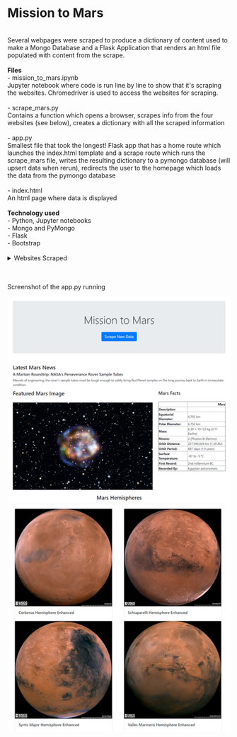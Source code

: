 # Mission to Mars

<br>
Several webpages were scraped to produce a dictionary of content used to make a Mongo Database and a Flask Application that renders an html file populated with content from the scrape. 
<br> 
<br>
<b>Files</b>
<br>
- mission_to_mars.ipynb<br>
Jupyter notebook where code is run line by line to show that it's scraping the websites. Chromedriver is used to access the websites for scraping. 
<br>
<br>
- scrape_mars.py<br>
Contains a function which opens a browser, scrapes info from the four websites (see below), creates a dictionary with all the scraped information
<br>
<br>
- app.py<br>
Smallest file that took the longest! Flask app that has a home route which launches the index.html template and a scrape route which runs the scrape_mars file, writes the resulting dictionary to a pymongo database (will upsert data when rerun), redirects the user to the homepage which loads the data from the pymongo database
<br>
<br>
- index.html<br>
  An html page where data is displayed
<br>
<br>
<b>Technology used</b>
<br>
- Python, Jupyter notebooks<br>
- Mongo and PyMongo <br>
- Flask<br>
- Bootstrap
 
<br>
<br>

<details>
  <summary>Websites Scraped</summary>

    * Nasa Science - Mars Exploration Program
    For the space news headline and title text
    https://mars.nasa.gov/news/

    * NASA Jet Propulsion Laboratory  - Caltech
    For the featured image section 
    https://www.jpl.nasa.gov/spaceimages/?search=&category=Mars

    * Space Facts - Chris Jones
    For the mars facts table - taken directly from the Mars PLanet Profile table
    https://space-facts.com/mars/

    * USGS Astropedia
    For hemisphere images and their names
    https://astrogeology.usgs.gov/search/results?q=hemisphere+enhanced&k1=target&v1=Mars

</details>
<br><br>

Screenshot of the app.py running 

![index.html](screenshot.png)


